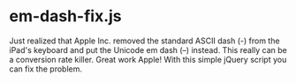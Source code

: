 # em-dash-fix.js
Just realized that Apple Inc. removed the standard ASCII dash (-) from the iPad's keyboard and put the Unicode em dash (–) instead. This really can be a conversion rate killer. Great work Apple! With this simple jQuery script you can fix the problem.
